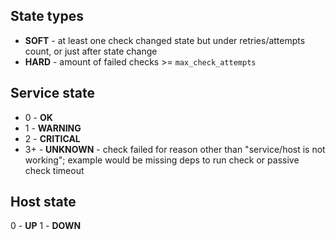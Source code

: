 ## State types

* **SOFT** - at least one check changed state but under retries/attempts count, or just after state change
* **HARD** - amount of failed checks >= `max_check_attempts`

## Service state

* 0 - **OK**
* 1 - **WARNING**
* 2 - **CRITICAL**
* 3+ - **UNKNOWN** - check failed for reason other than "service/host is not working"; example would be missing deps to run check or passive check timeout

## Host state

0 - **UP**
1 - **DOWN**
